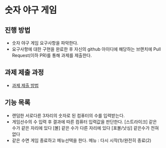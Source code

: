 # 숫자 야구 게임
## 진행 방법
* 숫자 야구 게임 요구사항을 파악한다.
* 요구사항에 대한 구현을 완료한 후 자신의 github 아이디에 해당하는 브랜치에 Pull Request(이하 PR)를 통해 과제를 제출한다.

## 과제 제출 과정
* [과제 제출 방법](https://github.com/next-step/nextstep-docs/tree/master/precourse)

## 기능 목록
* 랜덤한 서로다른 3자리의 숫자로 된 컴퓨터의 수를 입력받는다.
* 게임선수의 수 입력 후 결과에 따른 컴퓨터 입력값을 판단한다.
  [스트라이크] 같은 수가 같은 자리에 있다
  [볼] 		   같은 수가 다른 자리에 있다
  [포볼/낫싱]  같은수가 전혀 없다
* 같은 수면 게임 종료하고 메뉴선택을 한다.
  메뉴 : 다시 시작(1)/완전히 종료(2)
